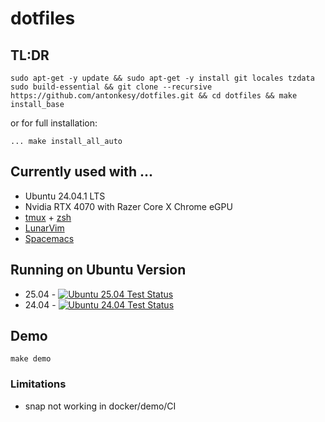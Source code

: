 # dotfiles

## TL:DR

```
sudo apt-get -y update && sudo apt-get -y install git locales tzdata sudo build-essential && git clone --recursive https://github.com/antonkesy/dotfiles.git && cd dotfiles && make install_base
```

or for full installation:

```
... make install_all_auto
```

## Currently used with ...

- Ubuntu 24.04.1 LTS
- Nvidia RTX 4070 with Razer Core X Chrome eGPU
- [tmux](https://github.com/tmux/tmux/wiki) + [zsh](https://ohmyz.sh/)
- [LunarVim](https://www.lunarvim.org/)
- [Spacemacs](https://www.spacemacs.org/)

## Running on Ubuntu Version

- 25.04 - [![Ubuntu 25.04 Test Status](https://github.com/antonkesy/dotfiles/actions/workflows/docker-test-25-04.yml/badge.svg)](https://github.com/antonkesy/dotfiles/actions/workflows/docker-test-25-04.yml)
- 24.04 - [![Ubuntu 24.04 Test Status](https://github.com/antonkesy/dotfiles/actions/workflows/docker-test-24-04.yml/badge.svg)](https://github.com/antonkesy/dotfiles/actions/workflows/docker-test-24-04.yml)

## Demo

`make demo`

### Limitations

- snap not working in docker/demo/CI
